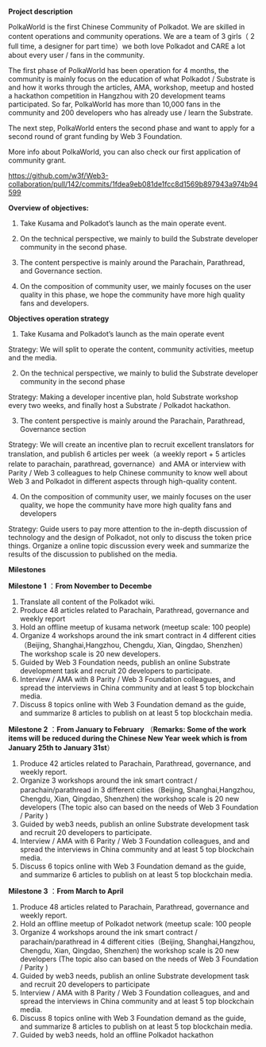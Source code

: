 **Project description**

 

PolkaWorld is the first Chinese Community of Polkadot. We are skilled in content operations and community operations. We are a team of 3 girls（ 2 full time, a designer for part time）we both love Polkadot and CARE a lot about every user / fans in the community.

 

The first phase of PolkaWorld has been operation for 4 months, the community is mainly focus on the education of what Polkadot / Substrate is and how it works through the articles, AMA, workshop, meetup and hosted a hackathon competition in Hangzhou with 20 development teams participated. So far, PolkaWorld has more than 10,000 fans in the community and 200 developers who has already use / learn the Substrate. 

 

The next step, PolkaWorld enters the second phase and want to apply for a second round of grant funding by Web 3 Foundation.

 

More info about PolkaWorld, you can also check our first application of community grant.

https://github.com/w3f/Web3-collaboration/pull/142/commits/1fdea9eb081de1fcc8d1569b897943a974b94599

**Overview of objectives:**

 

1. Take Kusama and Polkadot’s launch as the main operate event.

2. On the technical perspective, we mainly to build the Substrate developer community in the second phase.

3. The content perspective is mainly around the Parachain, Parathread, and Governance section.

4. On the composition of community user, we mainly focuses on the user quality in this phase, we hope the community have more high quality fans and developers.

 

**Objectives operation strategy**

 

1. Take Kusama and Polkadot’s launch as the main operate event

Strategy: We will split to operate the content, community activities, meetup and the media.

2. On the technical perspective, we mainly to bulid the Substrate developer community in the second phase

Strategy: Making a developer incentive plan, hold Substrate workshop every two weeks, and finally host a Substrate / Polkadot hackathon.

3. The content perspective is mainly around the Parachain, Parathread, Governance section

Strategy: We will create an incentive plan to recruit excellent translators for translation, and publish 6 articles per week（a weekly report + 5 articles relate to parachain, parathread, governance）and AMA or interview with Parity / Web 3 colleagues to help Chinese community to know well about Web 3 and Polkadot in different aspects through high-quality content.

4. On the composition of community user, we mainly focuses on the user quality, we hope the community have more high quality fans and developers

Strategy: Guide users to pay more attention to the in-depth discussion of technology and the design of Polkadot, not only to discuss the token price things. Organize a online topic discussion every week and summarize the results of the discussion to published on the media.

 

**Milestones**



**Milestone 1** ：**From November to Decembe**

1. Translate all content of the Polkadot wiki.
2. Produce 48 articles related to Parachain, Parathread, governance and weekly report
3. Hold an offline meetup of kusama network (meetup scale: 100 people)
4. Organize 4 workshops around the ink smart contract in 4 different cities （Beijing, Shanghai,Hangzhou, Chengdu, Xian, Qingdao, Shenzhen）The workshop scale is 20 new developers. 
5. Guided by Web 3 Foundation needs, publish an online Substrate development task and recruit 20 developers to participate.
6. Interview / AMA with 8 Parity / Web 3 Foundation colleagues, and spread the interviews in China community and at least 5 top blockchain media.
7. Discuss 8 topics online with Web 3 Foundation demand as the guide, and summarize 8 articles to publish on at least 5 top blockchain media.

 

**Milestone 2** ：**From January to February** （**Remarks: Some of the work items will be reduced during the Chinese New Year week which is from** **January 25th to January 31st**）

1. Produce 42 articles related to Parachain, Parathread, governance, and weekly report.
2. Organize 3 workshops around the ink smart contract / parachain/parathread in 3 different cities（Beijing, Shanghai,Hangzhou, Chengdu, Xian, Qingdao, Shenzhen) the workshop scale is 20 new developers (The topic also can based on the needs of Web 3 Foundation / Parity )
3. Guided by web3 needs, publish an online Substrate development task and recruit 20 developers to participate.
4. Interview / AMA with 6 Parity / Web 3 Foundation colleagues, and and spread the interviews in China community and at least 5 top blockchain media.
5. Discuss 6 topics online with Web 3 Foundation demand as the guide, and summarize 6 articles to publish on at least 5 top blockchain media.

 

**Milestone 3** ：**From March to April**

1. Produce 48 articles related to Parachain, Parathread, governance and weekly report.
2. Hold an offline meetup of Polkadot network (meetup scale: 100 people
3. Organize 4 workshops around the ink smart contract / parachain/parathread in 4 different cities（Beijing, Shanghai,Hangzhou, Chengdu, Xian, Qingdao, Shenzhen) the workshop scale is 20 new developers (The topic also can based on the needs of Web 3 Foundation / Parity )
4. Guided by web3 needs, publish an online Substrate development task and recruit 20 developers to participate
5. Interview / AMA with 8 Parity / Web 3 Foundation colleagues, and and spread the interviews in China community and at least 5 top blockchain media.
6. Discuss 8 topics online with Web 3 Foundation demand as the guide, and summarize 8 articles to publish on at least 5 top blockchain media. 
7. Guided by web3 needs, hold an offline Polkadot hackathon
